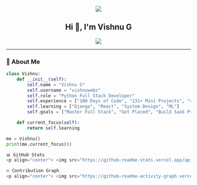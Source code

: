 <!-- README.md for vishnuwebz -->

<p align="center">
  <img src="https://capsule-render.vercel.app/api?type=waving&height=180&text=Vishnuwebz%20-%20Code%20Crafter&fontAlign=50&fontColor=ffffff&fontSize=30&desc=Python%20Full-Stack%20Developer%20|%20100%20Days%20of%20Code%20Warrior&descSize=18&descAlign=50&descAlignY=70&color=0:0f2027,50:203a43,100:2c5364" />
</p>

<h2 align="center">Hi 👋, I'm Vishnu G</h2>

<p align="center">
  <img src="https://readme-typing-svg.herokuapp.com?font=Fira+Code&duration=3000&pause=1000&color=FF6F00&center=true&vCenter=true&width=600&lines=Python+Full+Stack+Developer;131+Mini+Projects+Completed;405+Exercises+Cracked;Open+Source+Contributor;React+%7C+Django+%7C+REST+API+Learner" />
</p>

---

### 🚀 About Me

```python
class Vishnu:
    def __init__(self):
        self.name = "Vishnu G"
        self.username = "vishnuwebz"
        self.role = "Python Full Stack Developer"
        self.experience = ["100 Days of Code", "131+ Mini Projects", "405+ Exercises"]
        self.learning = ["Django", "React", "System Design", "ML"]
        self.goals = ["Master Full Stack", "Get Placed", "Build SaaS Products"]

    def current_focus(self):
        return self.learning

me = Vishnu()
print(me.current_focus())

📊 GitHub Stats
<p align="center"> <img src="https://github-readme-stats.vercel.app/api?username=vishnuwebz&show_icons=true&theme=tokyonight&count_private=true&hide=prs&hide_border=true" width="48%"/> <img src="https://github-readme-streak-stats.herokuapp.com?user=vishnuwebz&theme=tokyonight&hide_border=true" width="48%"/> </p>

🔥 Contribution Graph
<p align="center"> <img src="https://github-readme-activity-graph.vercel.app/graph?username=vishnuwebz&theme=tokyo-night&hide_border=true"/> </p>
